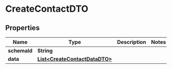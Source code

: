 

# CreateContactDTO


## Properties

| Name | Type | Description | Notes |
|------------ | ------------- | ------------- | -------------|
|**schemaId** | **String** |  |  |
|**data** | [**List&lt;CreateContactDataDTO&gt;**](CreateContactDataDTO.md) |  |  |



